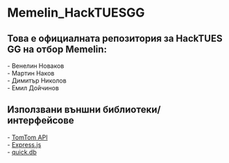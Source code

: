 # Memelin_HackTUESGG
## Това е официалната репозитория за HackTUES GG на отбор Memelin:<br>
\- Венелин Новаков<br>
\- Мартин Наков<br>
\- Димитър Николов<br>
\- Емил Дойчинов<br>

## Използвани външни библиотеки/интерфейсове
\- [TomTom API](https://developer.tomtom.com/maps-sdk-web-js)<br>
\- [Express.js](http://expressjs.com/)<br>
\- [quick.db](https://quickdb.js.org/)
